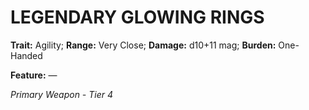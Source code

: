 ﻿# LEGENDARY GLOWING RINGS

**Trait:** Agility; **Range:** Very Close; **Damage:** d10+11 mag; **Burden:** One-Handed

**Feature:** —

*Primary Weapon - Tier 4*
